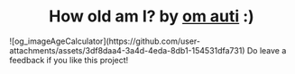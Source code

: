 <h1 align="center">How old am I? by <a href="github.com/hOMie03">om auti</a> :)</h1>
![og_imageAgeCalculator](https://github.com/user-attachments/assets/3df8daa4-3a4d-4eda-8db1-154531dfa731)
Do leave a feedback if you like this project!
